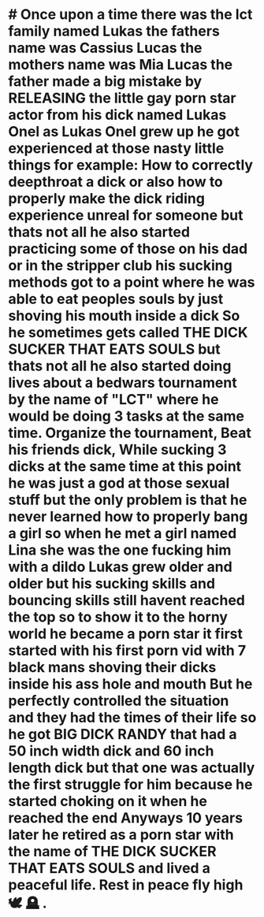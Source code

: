 # # Once upon a time there was the lct family named Lukas the fathers name was Cassius Lucas the mothers name was Mia Lucas the father made a big mistake by RELEASING the little gay porn star actor from his dick named Lukas Onel as Lukas Onel grew up he got experienced at those nasty little things for example: How to correctly deepthroat a dick or also how to properly make the dick riding experience unreal for someone but thats not all he also started practicing some of those on his dad or in the stripper club his sucking methods got to a point where he was able to eat peoples souls by just shoving his mouth inside a dick So he sometimes gets called THE DICK SUCKER THAT EATS SOULS but thats not all he also started doing lives about a bedwars tournament by the name of "LCT" where he would be doing 3 tasks at the same time. Organize the tournament, Beat his friends dick, While sucking 3 dicks at the same time at this point he was just a god at those sexual stuff but the only problem is that he never learned how to properly bang a girl so when he met a girl named Lina she was the one fucking him with a dildo Lukas grew older and older but his sucking skills and bouncing skills still havent reached the top so to show it to the horny world he became a porn star it first started with his first porn vid with 7 black mans shoving their dicks inside his ass hole and mouth But he perfectly controlled the situation and they had the times of their life so he got BIG DICK RANDY that had a 50 inch width dick and 60 inch length dick but that one was actually the first struggle for him because he started choking on it when he reached the end Anyways 10 years later he retired as a porn star with the name of THE DICK SUCKER THAT EATS SOULS and lived a peaceful life. Rest in peace fly high :dove: :headstone: .
